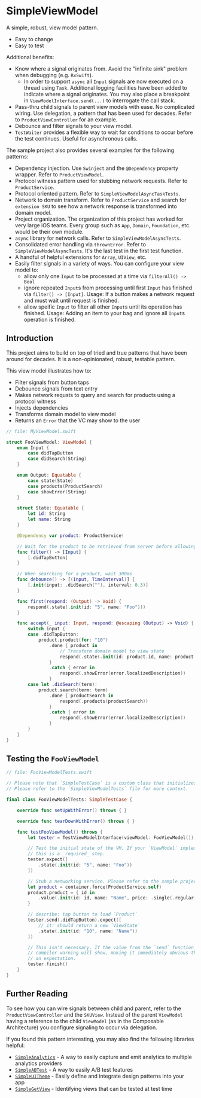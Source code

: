 # SimpleViewModel

A simple, robust, view model pattern.

- Easy to change
- Easy to test

Additional benefits:

- Know where a signal originates from. Avoid the "infinite sink" problem when debugging (e.g. `RxSwift`).
  - In order to support `async` all `Input` signals are now executed on a thread using `Task`. Additional logging facilities have been added to indicate where a signal originates. You may also place a breakpoint in `ViewModelInterface.send(...)` to interrogate the call stack.
- Pass-thru child signals to parent view models with ease. No complicated wiring. Use delegation, a pattern that has been used for decades. Refer to `ProductViewController` for an example.
- Debounce and filter signals to your view model.
- `TestWaiter` provides a flexible way to wait for conditions to occur before the test continues. Useful for asynchronous calls.

The sample project also provides several examples for the following patterns:

- Dependency injection. Use `Swinject` and the `@Dependency` property wrapper. Refer to `ProductViewModel`.
- Protocol witness pattern used for stubbing network requests. Refer to `ProductService`.
- Protocol oriented pattern. Refer to `SimpleViewModelAsyncTaskTests`.
- Network to domain transform. Refer to `ProductService` and search for `extension SKU` to see how a network response is transformed into domain model.
- Project organization. The organization of this project has worked for very large iOS teams. Every group such as `App`, `Domain`, `Foundation`, etc. would be their own module.
- `async` library for network calls. Refer to `SimpleViewModelAsyncTests`.
- Consolidated error handling via `thrownError`. Refer to `SimpleViewModelAsyncTests`. It's the last test in the first test function.
- A handful of helpful extensions for `Array`, `UIView`, etc.
- Easily filter signals in a variety of ways. You can configure your view model to:
  - allow only one `Input` to be processed at a time via `filterAll() -> Bool`
  - ignore repeated `Input`s from processing until first `Input` has finished via `filter() -> [Input]`. Usage: If a button makes a network request and must wait until request is finished.
  - allow speific `Input` to filter all other `Input`s until its operation has finished. Usage: Adding an item to your bag and ignore all `Input`s operation is finished.

## Introduction

This project aims to build on top of tried and true patterns that have been around for decades. It is a non-opinionated, robust, testable pattern.

This view model illustrates how to:

- Filter signals from button taps
- Debounce signals from text entry
- Makes network requsts to query and search for products using a protocol witness
- Injects dependencies
- Transforms domain model to view model
- Returns an `Error` that the VC may show to the user

```swift
// file: MyViewModel.swift

struct FooViewModel: ViewModel {
    enum Input {
        case didTapButton
        case didSearch(String)
    }

    enum Output: Equatable {
        case state(State)
        case products(ProductSearch)
        case showError(String)
    }

    struct State: Equatable {
        let id: String
        let name: String
    }

    @Dependency var product: ProductService!

    // Wait for the product to be retrieved from server before allowing the button to be tapped again
    func filter() -> [Input] {
        [.didTapButton]
    }

    // When searching for a product, wait 300ms
    func debounce() -> [(Input, TimeInterval)] {
        [.init(input: .didSearch(""), interval: 0.3)]
    }

    func first(respond: (Output) -> Void) {
        respond(.state(.init(id: "5", name: "Foo")))
    }

    func accept(_ input: Input, respond: @escaping (Output) -> Void) {
        switch input {
        case .didTapButton:
            product.product(for: "10")
                .done { product in
                    // Transform domain model to view state
                    respond(.state(.init(id: product.id, name: product.name)))
                }
                .catch { error in
                    respond(.showError(error.localizedDescription))
                }
        case let .didSearch(term):
            product.search(term: term)
                .done { productSearch in
                    respond(.products(productSearch))
                }
                .catch { error in
                    respond(.showError(error.localizedDescription))
                }
        }
    }
}
```

## Testing the `FooViewModel`

```swift
// file: FooViewModelTests.swift

// Please note that `SimpleTestCase` is a custom class that initializes the Networking layer.
// Please refer to the `SimpleViewModelTests` file for more context.

final class FooViewModelTests: SimpleTestCase {

    override func setUpWithError() throws { }

    override func tearDownWithError() throws { }

    func testFooViewModel() throws {
        let tester = TestViewModelInterface(viewModel: FooViewModel())

        // Test the initial state of the VM. If your `ViewModel` implements `first`,
        // this is a _required_ step.
        tester.expect([
            .state(.init(id: "5", name: "Foo"))
        ])

        // Stub a networking service. Please refer to the sample project for more context.
        let product = container.force(ProductService.self)
        product.product = { id in
            .value(.init(id: id, name: "Name", price: .single(.regular(10)), skus: []))
        }

        // describe: tap button to load `Product`
        tester.send(.didTapButton).expect([
            // it: should return a new `ViewState`
            .state(.init(id: "10", name: "Name"))
        ])

        // This isn't necessary. If the value from the `send` function is unused, a
        // compiler warning will show, making it immediately obvious that it is missing
        // an expectation.
        tester.finish()
    }
}
```

## Further Reading

To see how you can wire signals between child and parent, refer to the `ProductViewController` and the `SKUView`. Instead of the parent `ViewModel` having a reference to the child `ViewModel` (as in the Composable Architecture) you configure signaling to occur via delegation.

If you found this pattern interesting, you may also find the following libraries helpful:
- [`SimpleAnalytics`](https://github.com/PeqNP/SimpleAnalytics) - A way to easily capture and emit analytics to multiple analytics providers
- [`SimpleABTest`](https://github.com/PeqNP/SimpleABTesting) - A way to easily A/B test features
- [`SimpleUITheme`](https://github.com/PeqNP/SimpleUITheme) - Easily define and integrate design patterns into your app
- [`SimpleGetView`](https://github.com/PeqNP/SimpleGetView) - Identifying views that can be tested at test time
